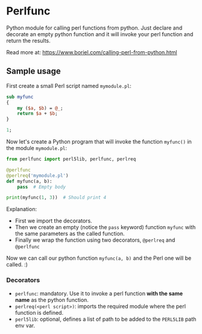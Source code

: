 # Perlfunc

Python module for calling perl functions from python.
Just declare and decorate an empty python function
and it will invoke your perl function and return the 
results.

Read more at:
https://www.boriel.com/calling-perl-from-python.html

## Sample usage

First create a small Perl script named `mymodule.pl`:
```perl
sub myfunc
{
    my ($a, $b) = @_;
    return $a + $b;
}

1;
```

Now let's create a Python program that will invoke
the function `myfunc()` in the module `mymodule.pl`:

```python
from perlfunc import perl5lib, perlfunc, perlreq

@perlfunc
@perlreq('mymodule.pl')
def myfunc(a, b):
    pass  # Empty body

print(myfunc(1, 3))  # Should print 4
```

Explanation:

 - First we import the decorators.
 - Then we create an empty (notice the `pass` keyword) function `myfunc` with the
   same parameters as the called function.
 - Finally we wrap the function using two decorators, `@perlreq` and `@perlfunc`  
 
Now we can call our python function `myfunc(a, b)` and the Perl one will be called. :)

### Decorators

 * `perlfunc`: mandatory. Use it to invoke a perl function **with the same name** as the python function.
 * `perlreq(<perl script>)`: imports the required module where the perl function is defined.
 * `perl5lib`: optional, defines a list of path to be added to the `PERL5LIB` path env var.
 
